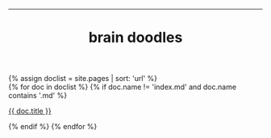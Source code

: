 ------
<html lang="en">
  <head>
    <meta charset="UTF-8">
    <meta name="viewport" content="width=device-width, initial-scale=1">
    <meta name="description" content="brain doodles"/>
    <meta property="og:title" content="brain doodles">
    <title>brain doodles</title>
    <link href="https://fonts.googleapis.com/css2?family=Work+Sans:wght@300;400;500&display=swap" rel="stylesheet">
    <link rel="stylesheet" type="text/css" href="../stylesheet.css">
    <link rel="apple-touch-icon" sizes="57x57" href="../shortcut_icons/apple-icon-57x57.png">
    <link rel="apple-touch-icon" sizes="60x60" href="../shortcut_icons/apple-icon-60x60.png">
    <link rel="apple-touch-icon" sizes="72x72" href="../shortcut_icons/apple-icon-72x72.png">
    <link rel="apple-touch-icon" sizes="76x76" href="../shortcut_icons/apple-icon-76x76.png">
    <link rel="apple-touch-icon" sizes="114x114" href="../shortcut_icons/apple-icon-114x114.png">
    <link rel="apple-touch-icon" sizes="120x120" href="../shortcut_icons/apple-icon-120x120.png">
    <link rel="apple-touch-icon" sizes="144x144" href="../shortcut_icons/apple-icon-144x144.png">
    <link rel="apple-touch-icon" sizes="152x152" href="../shortcut_icons/apple-icon-152x152.png">
    <link rel="apple-touch-icon" sizes="180x180" href="../shortcut_icons/apple-icon-180x180.png">
    <link rel="icon" type="image/png" sizes="192x192"  href="../shortcut_icons/android-icon-192x192.png">
    <link rel="icon" type="image/png" sizes="32x32" href="../shortcut_icons/favicon-32x32.png">
    <link rel="icon" type="image/png" sizes="96x96" href="../shortcut_icons/favicon-96x96.png">
    <link rel="icon" type="image/png" sizes="16x16" href="../shortcut_icons/favicon-16x16.png">
    <link rel="manifest" href="../shortcut_icons/manifest.json">
    <meta name="msapplication-TileColor" content="#ffffff">
    <meta name="msapplication-TileImage" content="../ms-icon-144x144.png">
    <meta name="theme-color" content="#ffffff">
  </head>
  <body>
    <header>
      <h1>brain doodles</h1>
    </header>
    <main>
      {% assign doclist = site.pages | sort: 'url'  %}
        <div class="text-container-left">
        {% for doc in doclist %}
          {% if doc.name != 'index.md' and doc.name contains '.md' %}
            <p>
              <a href="{{ site.baseurl }}{{ doc.url }}">{{ doc.title }}</a>
            </p>
          {% endif %}
        {% endfor %}
        </div> 
    </main>
  </body>
</html>
